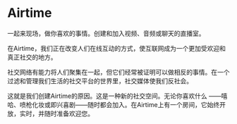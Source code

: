 # 

# Airtime

一起来现场，做你喜欢的事情。创建和加入视频、音频或聊天的直播室。

在Airtime，我们正在改变人们在线互动的方式，使互联网成为一个更加受欢迎和真正社交的地方。

社交网络有能力将人们聚集在一起，但它们经常被证明可以做相反的事情。在一个过滤和管理我们生活的社交平台的世界里，社交媒体使我们反社会。

这就是我们创建Airtime的原因。这是一种新的社交空间。无论你喜欢什么 ——嘻哈、喷枪化妆或即兴喜剧——随时都会加入。在Airtime上有一个房间，它始终开放，实时，并随时准备欢迎您。

